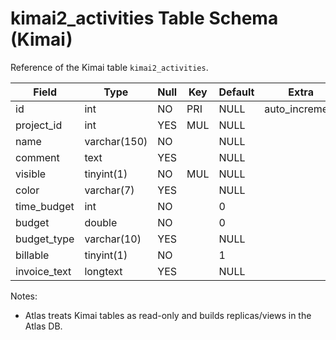 # kimai2_activities Table Schema (Kimai)

Reference of the Kimai table `kimai2_activities`.

| Field | Type | Null | Key | Default | Extra |
|-------|------|------|-----|---------|-------|
| id | int | NO | PRI | NULL | auto_increment |
| project_id | int | YES | MUL | NULL |  |
| name | varchar(150) | NO |  | NULL |  |
| comment | text | YES |  | NULL |  |
| visible | tinyint(1) | NO | MUL | NULL |  |
| color | varchar(7) | YES |  | NULL |  |
| time_budget | int | NO |  | 0 |  |
| budget | double | NO |  | 0 |  |
| budget_type | varchar(10) | YES |  | NULL |  |
| billable | tinyint(1) | NO |  | 1 |  |
| invoice_text | longtext | YES |  | NULL |  |

Notes:
- Atlas treats Kimai tables as read-only and builds replicas/views in the Atlas DB.

